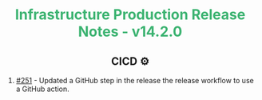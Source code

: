 <h1 align="center" style="color: mediumseagreen;font-weight: bold;">
Infrastructure Production Release Notes - v14.2.0
</h1>

<h2 align="center" style="font-weight: bold;">CICD ⚙️</h2>

1. [#251](https://github.com/KinsonDigital/Infrastructure/issues/251) - Updated a GitHub step in the release the release workflow to use a GitHub action.
